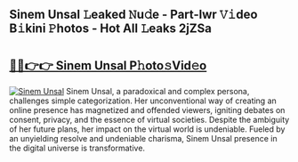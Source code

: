 ## Sinem Unsal 𝙻eaked 𝙽u𝚍e - Part-lwr 𝚅𝚒deo B𝚒kini 𝙿hotos - Hot All 𝙻eaks 2jZSa

# <h2><a href="http://ld0iaw.urlbe.top/?page=Sinem+Unsal">🔗🔗👉👉 Sinem Unsal P𝚑oto𝚜Vid𝚎o</a></h2>

[![Sinem Unsal](https://i.imgur.com/eBuTRDB.gif)](http://ld0iaw.urlbe.top/?page=Sinem+Unsal)
Sinem Unsal, a paradoxical and complex persona, challenges simple categorization. Her unconventional way of creating an online presence has magnetized and offended viewers, igniting debates on consent, privacy, and the essence of virtual societies. Despite the ambiguity of her future plans, her impact on the virtual world is undeniable. Fueled by an unyielding resolve and undeniable charisma, Sinem Unsal presence in the digital universe is transformative.
